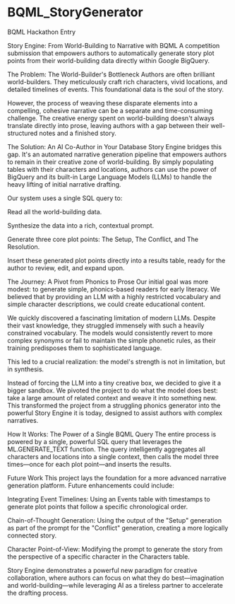 # BQML_StoryGenerator
BQML Hackathon Entry

Story Engine: From World-Building to Narrative with BQML
A competition submission that empowers authors to automatically generate story plot points from their world-building data directly within Google BigQuery.

The Problem: The World-Builder's Bottleneck
Authors are often brilliant world-builders. They meticulously craft rich characters, vivid locations, and detailed timelines of events. This foundational data is the soul of the story.

However, the process of weaving these disparate elements into a compelling, cohesive narrative can be a separate and time-consuming challenge. The creative energy spent on world-building doesn't always translate directly into prose, leaving authors with a gap between their well-structured notes and a finished story.

The Solution: An AI Co-Author in Your Database
Story Engine bridges this gap. It's an automated narrative generation pipeline that empowers authors to remain in their creative zone of world-building. By simply populating tables with their characters and locations, authors can use the power of BigQuery and its built-in Large Language Models (LLMs) to handle the heavy lifting of initial narrative drafting.

Our system uses a single SQL query to:

Read all the world-building data.

Synthesize the data into a rich, contextual prompt.

Generate three core plot points: The Setup, The Conflict, and The Resolution.

Insert these generated plot points directly into a results table, ready for the author to review, edit, and expand upon.

The Journey: A Pivot from Phonics to Prose
Our initial goal was more modest: to generate simple, phonics-based readers for early literacy. We believed that by providing an LLM with a highly restricted vocabulary and simple character descriptions, we could create educational content.

We quickly discovered a fascinating limitation of modern LLMs. Despite their vast knowledge, they struggled immensely with such a heavily constrained vocabulary. The models would consistently revert to more complex synonyms or fail to maintain the simple phonetic rules, as their training predisposes them to sophisticated language.

This led to a crucial realization: the model's strength is not in limitation, but in synthesis.

Instead of forcing the LLM into a tiny creative box, we decided to give it a bigger sandbox. We pivoted the project to do what the model does best: take a large amount of related context and weave it into something new. This transformed the project from a struggling phonics generator into the powerful Story Engine it is today, designed to assist authors with complex narratives.

How It Works: The Power of a Single BQML Query
The entire process is powered by a single, powerful SQL query that leverages the ML.GENERATE_TEXT function. The query intelligently aggregates all characters and locations into a single context, then calls the model three times—once for each plot point—and inserts the results.

Future Work
This project lays the foundation for a more advanced narrative generation platform. Future enhancements could include:

Integrating Event Timelines: Using an Events table with timestamps to generate plot points that follow a specific chronological order.

Chain-of-Thought Generation: Using the output of the "Setup" generation as part of the prompt for the "Conflict" generation, creating a more logically connected story.

Character Point-of-View: Modifying the prompt to generate the story from the perspective of a specific character in the Characters table.

Story Engine demonstrates a powerful new paradigm for creative collaboration, where authors can focus on what they do best—imagination and world-building—while leveraging AI as a tireless partner to accelerate the drafting process.
